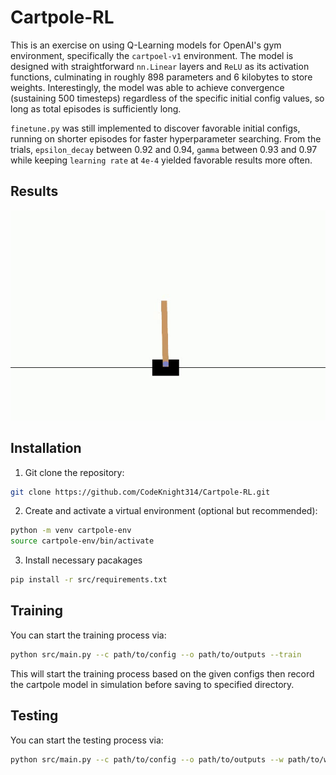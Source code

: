 # Cartpole-RL
This is an exercise on using Q-Learning models for OpenAI's gym environment, specifically the `cartpoel-v1` environment. The model is designed with straightforward `nn.Linear` layers and `ReLU` as its activation functions, culminating in roughly 898 parameters and 6 kilobytes to store weights. Interestingly, the model was able to achieve convergence (sustaining 500 timesteps) regardless of the specific initial config values, so long as total episodes is sufficiently long.

`finetune.py` was still implemented to discover favorable initial configs, running on shorter episodes for faster hyperparameter searching. From the trials, `epsilon_decay` between 0.92 and 0.94, `gamma` between 0.93 and 0.97 while keeping `learning rate` at `4e-4` yielded favorable results more often.

## Results
<p align="center">
  <img src="src/resources/demo.gif" alt="Video of cartpole model">
</p>

## Installation
1. Git clone the repository:
```bash
git clone https://github.com/CodeKnight314/Cartpole-RL.git
```

2. Create and activate a virtual environment (optional but recommended):
```bash
python -m venv cartpole-env
source cartpole-env/bin/activate
```

3. Install necessary pacakages
```bash 
pip install -r src/requirements.txt
```

## Training
You can start the training process via: 
```bash
python src/main.py --c path/to/config --o path/to/outputs --train
```

This will start the training process based on the given configs then record the cartpole model in simulation before saving to specified directory. 

## Testing 
You can start the testing process via: 
```bash 
python src/main.py --c path/to/config --o path/to/outputs --w path/to/weights --test
```
